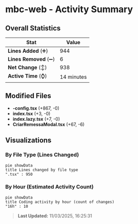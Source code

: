 # mbc-web - Activity Summary 

## Overall Statistics

| Stat                   | Value                                                             |
| ---------------------- | ----------------------------------------------------------------- |
| **Lines Added** (➕)   | 944                                          |
| **Lines Removed** (➖) | 6                                        |
| **Net Change** (↕)    | 938                |
| **Active Time** (⌚)   | 14 minutes |


## Modified Files
- **-config.tsx** (+867, -0)
- **index.tsx** (+3, -0)
- **index.lazy.tsx** (+7, -0)
- **CriarRemessaModal.tsx** (+67, -6)

## Visualizations

### By File Type (Lines Changed)

```mermaid
pie showData
title Lines changed by file type
".tsx" : 950
```

### By Hour (Estimated Activity Count)

```mermaid
pie showData
title Coding activity by hour (count of changes)
"16h" : 10
```


> **Last Updated:** 11/03/2025, 16:25:31